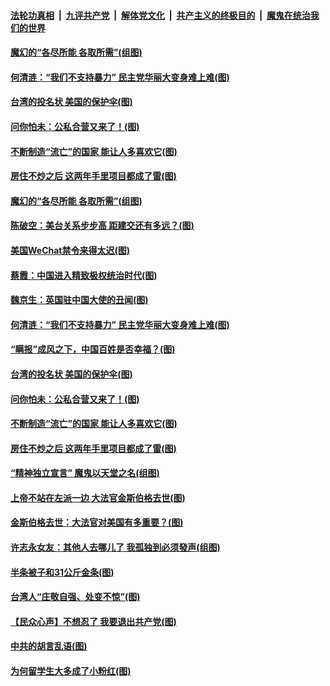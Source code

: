 

####  [法轮功真相](../../../../basic/blob/master/README.md?t=09230731) &nbsp;|&nbsp; [九评共产党](../../../../9ping.md/blob/master/README.md?t=09230731) &nbsp;|&nbsp; [解体党文化](../../../../jtdwh.md/blob/master/README.md?t=09230731)  &nbsp;|&nbsp; [共产主义的终极目的](../../../../gczydzjmd.md/blob/master/README.md?t=09230731) &nbsp;|&nbsp; [魔鬼在统治我们的世界](../../../../mgztzwmdsj.md/blob/master/README.md?t=09230731) 

#### [魔幻的“各尽所能 各取所需”(组图)](../pages/p4/946884.md?t=09230731) 

#### [何清涟：“我们不支持暴力” 民主党华丽大变身难上难(图)](../pages/p4/946864.md?t=09230731) 

#### [台湾的投名状 美国的保护伞(图)](../pages/p4/946858.md?t=09230731) 

#### [问你怕未：公私合营又来了！(图)](../pages/p4/946745.md?t=09230731) 

#### [不断制造“流亡”的国家 能让人多喜欢它(图)](../pages/p4/946748.md?t=09230731) 

#### [房住不炒之后 这两年手里项目都成了雷(图)](../pages/p4/946746.md?t=09230731) 

#### [魔幻的“各尽所能 各取所需”(组图)](../pages/p4/946884.md?t=09230731) 

#### [陈破空：美台关系步步高 距建交还有多远？(图)](../pages/p4/946943.md?t=09230731) 

#### [美国WeChat禁令来得太迟(图)](../pages/p4/946878.md?t=09230731) 

#### [蔡霞：中国进入精致极权统治时代(图)](../pages/p4/946871.md?t=09230731) 

#### [魏京生：英国驻中国大使的丑闻(图)](../pages/p4/946867.md?t=09230731) 

#### [何清涟：“我们不支持暴力” 民主党华丽大变身难上难(图)](../pages/p4/946864.md?t=09230731) 

#### [“瞒报”成风之下，中国百姓是否幸福？(图)](../pages/p4/946866.md?t=09230731) 

#### [台湾的投名状 美国的保护伞(图)](../pages/p4/946858.md?t=09230731) 

#### [问你怕未：公私合营又来了！(图)](../pages/p4/946745.md?t=09230731) 

#### [不断制造“流亡”的国家 能让人多喜欢它(图)](../pages/p4/946748.md?t=09230731) 

#### [房住不炒之后 这两年手里项目都成了雷(图)](../pages/p4/946746.md?t=09230731) 

#### [“精神独立宣言” 魔鬼以天堂之名(组图)](../pages/p4/945715.md?t=09230731) 

#### [上帝不站在左派一边 大法官金斯伯格去世(图)](../pages/p4/946743.md?t=09230731) 

#### [金斯伯格去世：大法官对美国有多重要？(图)](../pages/p4/946742.md?t=09230731) 

#### [许志永女友：其他人去哪儿了 我孤独到必须發声(组图)](../pages/p4/946741.md?t=09230731) 

#### [半条被子和31公斤金条(图)](../pages/p4/946677.md?t=09230731) 

#### [台湾人“庄敬自强、处变不惊”(图)](../pages/p4/946668.md?t=09230731) 

#### [【民众心声】不想忍了 我要退出共产党(图)](../pages/p4/946295.md?t=09230731) 

#### [中共的胡言乱语(图)](../pages/p4/946678.md?t=09230731) 

#### [为何留学生大多成了小粉红(图)](../pages/p4/946674.md?t=09230731) 

